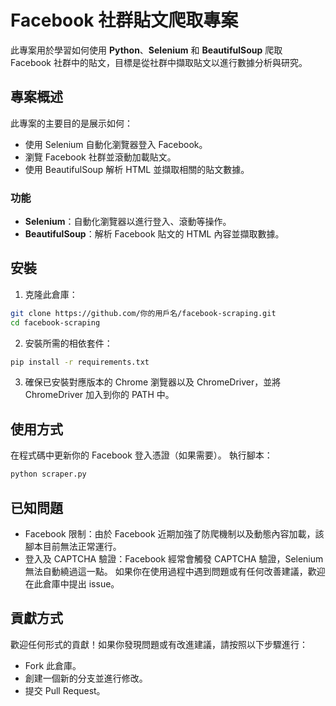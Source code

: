 # Facebook 社群貼文爬取專案

此專案用於學習如何使用 **Python**、**Selenium** 和 **BeautifulSoup** 爬取 Facebook 社群中的貼文，目標是從社群中擷取貼文以進行數據分析與研究。

## 專案概述

此專案的主要目的是展示如何：
- 使用 Selenium 自動化瀏覽器登入 Facebook。
- 瀏覽 Facebook 社群並滾動加載貼文。
- 使用 BeautifulSoup 解析 HTML 並擷取相關的貼文數據。

### 功能
- **Selenium**：自動化瀏覽器以進行登入、滾動等操作。
- **BeautifulSoup**：解析 Facebook 貼文的 HTML 內容並擷取數據。

## 安裝

1. 克隆此倉庫：
```bash
git clone https://github.com/你的用戶名/facebook-scraping.git
cd facebook-scraping
```

2. 安裝所需的相依套件：
```bash
pip install -r requirements.txt
```
3. 確保已安裝對應版本的 Chrome 瀏覽器以及 ChromeDriver，並將 ChromeDriver 加入到你的 PATH 中。

## 使用方式
在程式碼中更新你的 Facebook 登入憑證（如果需要）。
執行腳本：
```bash
python scraper.py
```

## 已知問題
- Facebook 限制：由於 Facebook 近期加強了防爬機制以及動態內容加載，該腳本目前無法正常運行。
- 登入及 CAPTCHA 驗證：Facebook 經常會觸發 CAPTCHA 驗證，Selenium 無法自動繞過這一點。
如果你在使用過程中遇到問題或有任何改善建議，歡迎在此倉庫中提出 issue。

## 貢獻方式
歡迎任何形式的貢獻！如果你發現問題或有改進建議，請按照以下步驟進行：
- Fork 此倉庫。
- 創建一個新的分支並進行修改。
- 提交 Pull Request。
